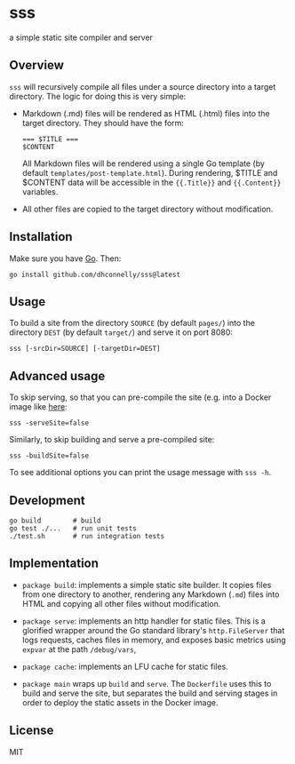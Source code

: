 # sss

a simple static site compiler and server

## Overview

`sss` will recursively compile all files under a source directory into a target
directory. The logic for doing this is very simple:

-   Markdown (.md) files will be rendered as HTML (.html) files into the
    target directory. They should have the form:

        === $TITLE ===
        $CONTENT

    All Markdown files will be rendered using a single Go template (by default
    `templates/post-template.html`). During rendering, $TITLE and $CONTENT data
    will be accessible in the `{{.Title}}` and `{{.Content}}` variables.

-   All other files are copied to the target directory without modification.

## Installation

Make sure you have [Go](https://go.dev/dl/). Then:

    go install github.com/dhconnelly/sss@latest

## Usage

To build a site from the directory `SOURCE` (by default `pages/`) into the
directory `DEST` (by default `target/`) and serve it on port 8080:

    sss [-srcDir=SOURCE] [-targetDir=DEST]

## Advanced usage

To skip serving, so that you can pre-compile the site (e.g. into a Docker
image like [here](https://github.com/dhconnelly/dhcdev):

    sss -serveSite=false

Similarly, to skip building and serve a pre-compiled site:

    sss -buildSite=false

To see additional options you can print the usage message with `sss -h`.

## Development

    go build        # build
    go test ./...   # run unit tests
    ./test.sh       # run integration tests

## Implementation

-   `package build`: implements a simple static site builder. It copies files
    from one directory to another, rendering any Markdown (`.md`) files into
    HTML and copying all other files without modification.

-   `package serve`: implements an http handler for static files. This is a
    glorified wrapper around the Go standard library's `http.FileServer` that
    logs requests, caches files in memory, and exposes basic metrics using
    `expvar` at the path `/debug/vars`, 

-   `package cache`: implements an LFU cache for static files.

-   `package main` wraps up `build` and `serve`. The `Dockerfile` uses this
    to build and serve the site, but separates the build and serving stages in
    order to deploy the static assets in the Docker image.

## License

MIT
